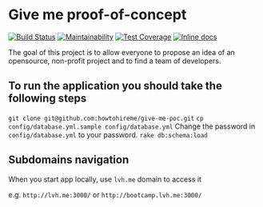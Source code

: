 # Give me proof-of-concept

[![Build Status](https://travis-ci.org/howtohireme/give-me-poc.svg?branch=master)](https://travis-ci.org/howtohireme/give-me-poc)
[![Maintainability](https://api.codeclimate.com/v1/badges/90170690cc5aab0e5168/maintainability)](https://codeclimate.com/github/howtohireme/give-me-poc/maintainability)
[![Test Coverage](https://api.codeclimate.com/v1/badges/90170690cc5aab0e5168/test_coverage)](https://codeclimate.com/github/howtohireme/give-me-poc/test_coverage)
[![Inline docs](http://inch-ci.org/github/howtohireme/give-me-poc.svg?branch=master)](http://inch-ci.org/github/howtohireme/give-me-poc)

The goal of this project is to allow everyone to propose an idea of an opensource, non-profit project and to find a team of developers.

## To run the application you should take the following steps

`git clone git@github.com:howtohireme/give-me-poc.git`
`cp config/database.yml.sample config/database.yml`
Change the password in `config/database.yml` to your password.
`rake db:schema:load`

## Subdomains navigation

When you start app locally, use `lvh.me` domain to access it

e.g. `http://lvh.me:3000/` or `http://bootcamp.lvh.me:3000/`
